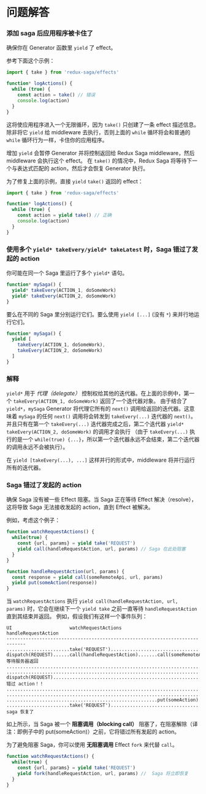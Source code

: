 # 问题解答

### 添加 saga 后应用程序被卡住了

确保你在 Generator 函数里 `yield` 了 effect。

参考下面这个示例：

```js
import { take } from 'redux-saga/effects'

function* logActions() {
  while (true) {
    const action = take() // 错误
    console.log(action)
  }
}
```

这将使应用程序进入一个无限循环，因为 `take()` 只创建了一条 effect 描述信息。
除非将它 `yield` 给 middleware 去执行，否则上面的 `while` 循环将会和普通的 `while` 循环行为一样，卡住你的应用程序。

增加 `yield` 会暂停 Generator 并将控制返回给 Redux Saga middleware，然后 middleware 会执行这个 effect。
在 `take()` 的情况中，Redux Saga 将等待下一个与表达式匹配的 action，然后才会恢复 Generator 执行。

为了修复上面的示例，直接 `yield` `take()` 返回的 effect：

```js
import { take } from 'redux-saga/effects'

function* logActions() {
  while (true) {
    const action = yield take() // 正确
    console.log(action)
  }
}
```

### 使用多个 `yield* takeEvery/yield* takeLatest` 时，Saga 错过了发起的 action

你可能在同一个 Saga 里运行了多个 `yield*` 语句。

```javascript
function* mySaga() {
  yield* takeEvery(ACTION_1, doSomeWork)
  yield* takeEvery(ACTION_2, doSomeWork)
}
```

要么在不同的 Saga 里分别运行它们。要么使用 `yield [...]` (没有 `*`) 来并行地运行它们。

```javascript
function* mySaga() {
  yield [
    takeEvery(ACTION_1, doSomeWork),
    takeEvery(ACTION_2, doSomeWork)
  ]
}
```

### 解释

`yield*` 用于 *代理（delegate）* 控制权给其他的迭代器。在上面的示例中，第一个 `takeEvery(ACTION_1, doSomeWork)` 返回了一个迭代器对象。
由于结合了 `yield*`，`mySaga` Generator 将代理它所有的 `next()` 调用给返回的迭代器。这意味着 `mySaga` 的任何 `next()` 调用将会转发到 `takeEvery(...)` 迭代器的 `next()`。
并且只有在第一个 `takeEvery(...)` 迭代器完成之后，第二个迭代器 `yield* takeEvery(ACTION_2, doSomeWork)` 的调用才会执行
（由于 `takeEvery(...)` 执行的是一个 `while(true) {...}`，所以第一个迭代器永远不会结束，第二个迭代器的调用永远不会被执行）。

在 `yield [takeEvery(...), ...]` 这样并行的形式中，middleware 将并行运行所有的迭代器。

### Saga 错过了发起的 action

确保 Saga 没有被一些 Effect 阻塞。当 Saga 正在等待 Effect 解决（resolve），这将导致 Saga 无法接收发起的 action，直到 Effect 被解决。

例如，考虑这个例子：

```javascript
function watchRequestActions() {
  while(true) {
    const {url, params} = yield take('REQUEST')
    yield call(handleRequestAction, url, params) // Saga 在此处阻塞
  }
}

function handleRequestAction(url, params) {
  const response = yield call(someRemoteApi, url, params)
  yield put(someAction(response))
}
```

当 `watchRequestActions` 执行 `yield call(handleRequestAction, url, params)` 时，它会在继续下一个 `yield take` 之前一直等待 `handleRequestAction` 直到其结束并返回。
例如，假设我们有这样一个事件队列：

```
UI                     watchRequestActions             handleRequestAction  
-----------------------------------------------------------------------------
.......................take('REQUEST').......................................
dispatch(REQUEST)......call(handleRequestAction).......call(someRemoteApi)... 等待服务器返回
.............................................................................   
.............................................................................
dispatch(REQUEST)............................................................ 错过 action！！
.............................................................................   
.............................................................................
.......................................................put(someAction).......
.......................take('REQUEST')....................................... saga 恢复了
```

如上所示，当 Saga 被一个 **阻塞调用（blocking call）** 阻塞了，在阻塞解除（译注：即例子中的 put(someAction)）之前，它将错过所有发起的 action。

为了避免阻塞 Saga，你可以使用 **无阻塞调用** Effect `fork` 来代替 `call`。

```javascript
function watchRequestActions() {
  while(true) {
    const {url, params} = yield take('REQUEST')
    yield fork(handleRequestAction, url, params) //  Saga 将立即恢复
  }
}
```
